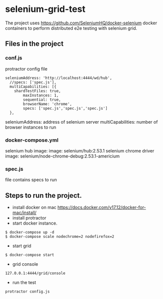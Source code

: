 # selenium-grid-test
The project uses https://github.com/SeleniumHQ/docker-selenium docker containers to perform distributed e2e testing with selenium grid.

## Files in the project
### conf.js
protractor config file
```
seleniumAddress: 'http://localhost:4444/wd/hub',
  //specs: ['spec.js'],
  multiCapabilities: [{
    shardTestFiles: true,
        maxInstances: 1,
        sequential: true,
        browserName: 'chrome',
        specs: ['spec.js','spec.js','spec.js']
  },
```
seleniumAddress: address of selenium server
multiCapabilities: number of browser instances to run

### docker-compose.yml
selenium hub image: image: selenium/hub:2.53.1
selenium chrome driver image: selenium/node-chrome-debug:2.53.1-americium
### spec.js
file contains specs to run

## Steps to run the project.
- install docker on mac https://docs.docker.com/v17.12/docker-for-mac/install/
- install protractor
- start docker instance.
```
$ docker-compose up -d
$ docker-compose scale nodechrome=2 nodefirefox=2
```
- start grid
```
$ docker-compose start
```
- grid console
```
127.0.0.1:4444/grid/console
```
- run the test
```
protractor config.js
```
